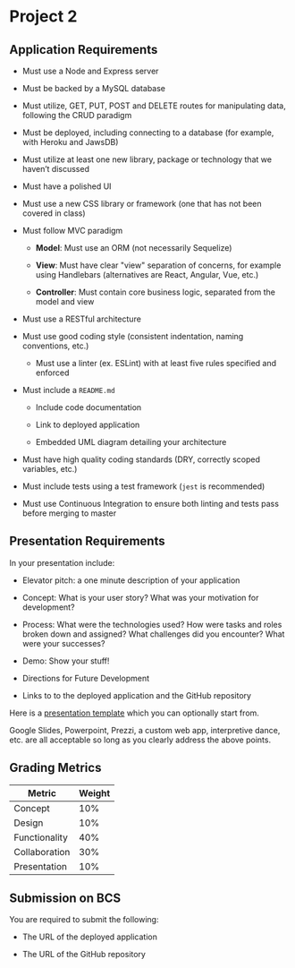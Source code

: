 # Project 2

## Application Requirements

- Must use a Node and Express server

- Must be backed by a MySQL database

- Must utilize, GET, PUT, POST and DELETE routes for manipulating data, following the CRUD paradigm

- Must be deployed, including connecting to a database (for example, with Heroku and JawsDB)

- Must utilize at least one new library, package or technology that we haven’t discussed

- Must have a polished UI

- Must use a new CSS library or framework (one that has not been covered in class)

- Must follow MVC paradigm

  - **Model**: Must use an ORM (not necessarily Sequelize)

  - **View**: Must have clear "view" separation of concerns, for example using Handlebars (alternatives are React, Angular, Vue, etc.)

  - **Controller**: Must contain core business logic, separated from the model and view

- Must use a RESTful architecture

- Must use good coding style (consistent indentation, naming conventions, etc.)

  - Must use a linter (ex. ESLint) with at least five rules specified and enforced

- Must include a `README.md`

  - Include code documentation

  - Link to deployed application

  - Embedded UML diagram detailing your architecture

- Must have high quality coding standards (DRY, correctly scoped variables, etc.)

- Must include tests using a test framework (`jest` is recommended)

- Must use Continuous Integration to ensure both linting and tests pass before merging to master

## Presentation Requirements

In your presentation include:

- Elevator pitch: a one minute description of your application

- Concept: What is your user story? What was your motivation for development?

- Process: What were the technologies used? How were tasks and roles broken down and assigned? What challenges did you encounter? What were your successes?

- Demo: Show your stuff!

- Directions for Future Development

- Links to to the deployed application and the GitHub repository

Here is a [presentation template](https://docs.google.com/presentation/d/1_u8TKy5zW5UlrVQVnyDEZ0unGI2tjQPDEpA0FNuBKAw/edit?usp=sharing) which you can optionally start from.

Google Slides, Powerpoint, Prezzi, a custom web app, interpretive dance, etc. are all acceptable so long as you clearly address the above points.

## Grading Metrics

| Metric        | Weight |
| ------------- | ------ |
| Concept       | 10%    |
| Design        | 10%    |
| Functionality | 40%    |
| Collaboration | 30%    |
| Presentation  | 10%    |

## Submission on BCS

You are required to submit the following:

- The URL of the deployed application

- The URL of the GitHub repository
